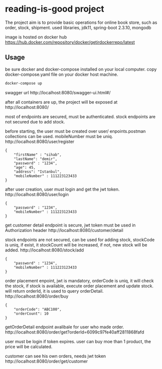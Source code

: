 # reading-is-good project

The project aim is to provide basic operations for online book store, such as order, stock, shipment.
used libraries, jdk11, spring-boot 2.3.10, mongodb

image is hosted on docker hub
https://hub.docker.com/repository/docker/getirdockerrepo/latest

## Usage
be sure docker and docker-compose installed on your local computer. 
copy docker-compose.yaml file on your docker host machine.

```bash
docker-compose up

```

swagger url
http://localhost:8080/swagger-ui.html#/

after all containers are up, the project will be exposed at
http://localhost:8080/

most of endpoints are secured, must be authenticated. stock endpoints are not secured due to add stock.

before starting, the user must be created over user/ enpoints.postman collections can be used.
mobileNumber must be uniq.
http://localhost:8080/user/register

```
{
    "firstName" : "sihab",
    "lastName": "demir",
    "password" : "1234",
    "age": 45,
    "address": "Istanbul",
    "mobileNumber" : 111223123433
}
```

after user creation, user must login and get the jwt token.
http://localhost:8080/user/login

```
{
    "password" : "1234",
    "mobileNumber" : 111223123433
}
```

get customer detail endpoint is secure, jwt token must be used in Authorization header
http://localhost:8080/customer/detail

stock endpoints are not secured, can be used for adding stock, stockCode is uniq, if exist, it stockCount will be increased, if not, new stock will be added.
http://localhost:8080/stock/add

```
{
    "password" : "1234",
    "mobileNumber" : 111223123433
}
```

order placement enpoint, jwt is mandatory, orderCode is uniq, it will check the stock, if stock is available, execute order placement and update stock.
will return orderId, it is used to query orderDetail.
http://localhost:8080/order/buy

```
{
    "orderCode": "ABC100",
    "orderCount": 10
}
```

getOrderDetail endpoint avalibale for user who made order.
http://localhost:8080/order/get?orderId=6099c97fe40aff2811868fafd

user must be login if token expires.
user can buy moe than 1 product, the price will be calculated.

customer can see his own orders, needs jwt token
http://localhost:8080/order/get/customer








